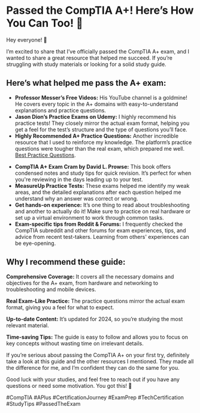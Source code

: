 <h1>Passed the CompTIA A+! Here’s How You Can Too! 🚀</h1>

<p>Hey everyone! 👋</p>

<p>I’m excited to share that I’ve officially passed the CompTIA A+ exam, and I wanted to share a great resource that helped me succeed. If you’re struggling with study materials or looking for a solid study guide.

<h2>Here’s what helped me pass the A+ exam:</h2>

<ul>
    
  <li><strong>Professor Messer’s Free Videos:</strong> His YouTube channel is a goldmine! He covers every topic in the A+ domains with easy-to-understand explanations and practice questions.</li>

  <li><strong>Jason Dion’s Practice Exams on Udemy:</strong> I highly recommend his practice tests! They closely mirror the actual exam format, helping you get a feel for the test’s structure and the type of questions you’ll face.</li>

  <li><strong>Highly Recommended A+ Practice Questions:</strong> Another incredible resource that I used to reinforce my knowledge. The platform’s practice questions were tougher than the real exam, which prepared me well.</li>
  <a href="https://bit.ly/CompTIA-Practice-Questions" target="_blank">Best Practice Questions</a>.</p>

  <li><strong>CompTIA A+ Exam Cram by David L. Prowse:</strong> This book offers condensed notes and study tips for quick revision. It’s perfect for when you're reviewing in the days leading up to your test.</li>

  <li><strong>MeasureUp Practice Tests:</strong> These exams helped me identify my weak areas, and the detailed explanations after each question helped me understand why an answer was correct or wrong.</li>

<li><strong>Get hands-on experience:</strong> It’s one thing to read about troubleshooting and another to actually do it! Make sure to practice on real hardware or set up a virtual environment to work through common tasks.</li>

<li><strong>Exam-specific tips from Reddit & Forums:</strong> I frequently checked the CompTIA subreddit and other forums for exam experiences, tips, and advice from recent test-takers. Learning from others' experiences can be eye-opening.</li>
</ul>

<h2>Why I recommend these guide:</h2>

<p><strong>Comprehensive Coverage:</strong> It covers all the necessary domains and objectives for the A+ exam, from hardware and networking to troubleshooting and mobile devices.</p>
<p><strong>Real Exam-Like Practice:</strong> The practice questions mirror the actual exam format, giving you a feel for what to expect.</p>
<p><strong>Up-to-date Content:</strong> It’s updated for 2024, so you’re studying the most relevant material.</p>
<p><strong>Time-saving Tips:</strong> The guide is easy to follow and allows you to focus on key concepts without wasting time on irrelevant details.</p>

<p>If you’re serious about passing the CompTIA A+ on your first try, definitely take a look at this guide and the other resources I mentioned. They made all the difference for me, and I’m confident they can do the same for you.</p>

<p>Good luck with your studies, and feel free to reach out if you have any questions or need some motivation. You got this! 💪</p>

<p>#CompTIA #APlus #CertificationJourney #ExamPrep #TechCertification #StudyTips #PassedTheExam</p>

</body>
</html>
